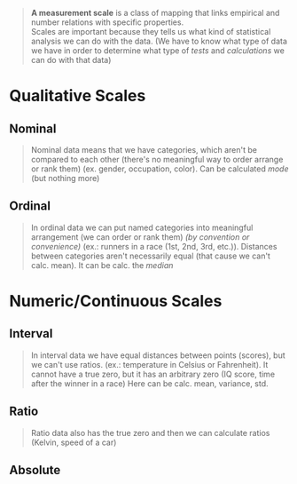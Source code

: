 > **A measurement scale** is a class of mapping that links empirical and number relations with specific properties.  
> Scales are important because they tells us what kind of statistical analysis we can do with the data. (We have to know what type of data we have in order to determine what type of *tests* and *calculations* we can do with that data)

# Qualitative Scales
## Nominal
>Nominal data means that we have categories, which aren't be compared to each other (there's no meaningful way to order arrange or rank them) (ex. gender, occupation, color). Can be calculated *mode* (but nothing more)
## Ordinal
> In ordinal data we can put named categories into meaningful arrangement (we can order or rank them) 
> *(by convention or convenience)*
> (ex.: runners in a race (1st, 2nd, 3rd, etc.)). Distances between categories aren't necessarily equal (that cause we can't calc. mean). It can be calc. the *median*
# Numeric/Continuous Scales
## Interval
> In interval data we have equal distances between points (scores), but we can't use ratios.
> (ex.: temperature in Celsius or Fahrenheit). 
> It cannot have a true zero, but it has an arbitrary zero (IQ score, time after the winner in a race)
> Here can be calc. mean, variance, std.
## Ratio
> Ratio data also has the true zero and then we can calculate ratios (Kelvin, speed of a car)
## Absolute